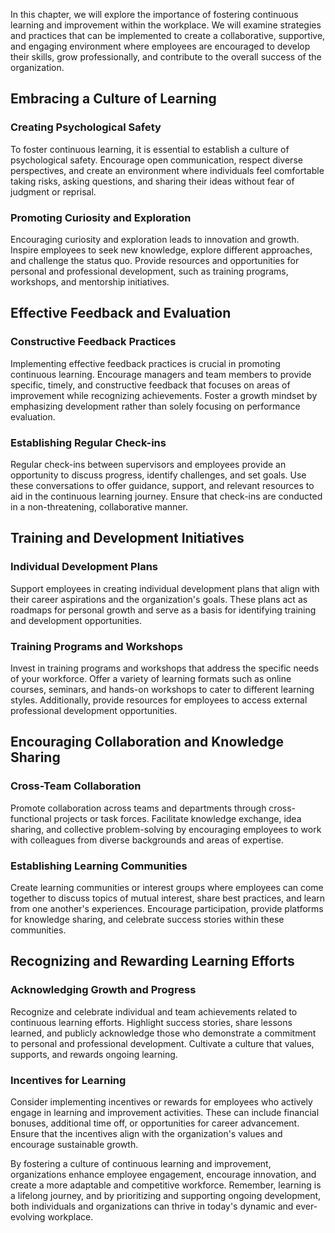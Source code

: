 
In this chapter, we will explore the importance of fostering continuous learning and improvement within the workplace. We will examine strategies and practices that can be implemented to create a collaborative, supportive, and engaging environment where employees are encouraged to develop their skills, grow professionally, and contribute to the overall success of the organization.

Embracing a Culture of Learning
------------------------------------------

### Creating Psychological Safety

To foster continuous learning, it is essential to establish a culture of psychological safety. Encourage open communication, respect diverse perspectives, and create an environment where individuals feel comfortable taking risks, asking questions, and sharing their ideas without fear of judgment or reprisal.

### Promoting Curiosity and Exploration

Encouraging curiosity and exploration leads to innovation and growth. Inspire employees to seek new knowledge, explore different approaches, and challenge the status quo. Provide resources and opportunities for personal and professional development, such as training programs, workshops, and mentorship initiatives.

Effective Feedback and Evaluation
--------------------------------------------

### Constructive Feedback Practices

Implementing effective feedback practices is crucial in promoting continuous learning. Encourage managers and team members to provide specific, timely, and constructive feedback that focuses on areas of improvement while recognizing achievements. Foster a growth mindset by emphasizing development rather than solely focusing on performance evaluation.

### Establishing Regular Check-ins

Regular check-ins between supervisors and employees provide an opportunity to discuss progress, identify challenges, and set goals. Use these conversations to offer guidance, support, and relevant resources to aid in the continuous learning journey. Ensure that check-ins are conducted in a non-threatening, collaborative manner.

Training and Development Initiatives
-----------------------------------------------

### Individual Development Plans

Support employees in creating individual development plans that align with their career aspirations and the organization's goals. These plans act as roadmaps for personal growth and serve as a basis for identifying training and development opportunities.

### Training Programs and Workshops

Invest in training programs and workshops that address the specific needs of your workforce. Offer a variety of learning formats such as online courses, seminars, and hands-on workshops to cater to different learning styles. Additionally, provide resources for employees to access external professional development opportunities.

Encouraging Collaboration and Knowledge Sharing
----------------------------------------------------------

### Cross-Team Collaboration

Promote collaboration across teams and departments through cross-functional projects or task forces. Facilitate knowledge exchange, idea sharing, and collective problem-solving by encouraging employees to work with colleagues from diverse backgrounds and areas of expertise.

### Establishing Learning Communities

Create learning communities or interest groups where employees can come together to discuss topics of mutual interest, share best practices, and learn from one another's experiences. Encourage participation, provide platforms for knowledge sharing, and celebrate success stories within these communities.

Recognizing and Rewarding Learning Efforts
-----------------------------------------------------

### Acknowledging Growth and Progress

Recognize and celebrate individual and team achievements related to continuous learning efforts. Highlight success stories, share lessons learned, and publicly acknowledge those who demonstrate a commitment to personal and professional development. Cultivate a culture that values, supports, and rewards ongoing learning.

### Incentives for Learning

Consider implementing incentives or rewards for employees who actively engage in learning and improvement activities. These can include financial bonuses, additional time off, or opportunities for career advancement. Ensure that the incentives align with the organization's values and encourage sustainable growth.

By fostering a culture of continuous learning and improvement, organizations enhance employee engagement, encourage innovation, and create a more adaptable and competitive workforce. Remember, learning is a lifelong journey, and by prioritizing and supporting ongoing development, both individuals and organizations can thrive in today's dynamic and ever-evolving workplace.
